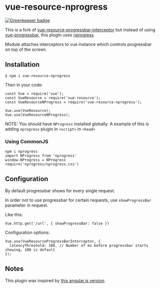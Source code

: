 # vue-resource-nprogress

[![Greenkeeper badge](https://badges.greenkeeper.io/imcvampire/vue-resource-nprogress.svg)](https://greenkeeper.io/)

This is a fork of [vue-resource-progressbar-interceptor](https://github.com/staskjs/vue-resource-progressbar-interceptor) but instead of using [vue-progressbar](https://github.com/hilongjw/vue-progressbar), this plugin uses [nprogress](https://github.com/rstacruz/nprogress)

Module attaches interceptors to vue instance which controls progressbar on top of the screen.

## Installation

    $ npm i vue-resource-nprogress

Then in your code:

    const Vue = require('vue');
    const VueResource = require('vue-resource');
    const VueResourceNProgress = require('vue-resource-nprogress');

    Vue.use(VueResource);
    Vue.use(VueResourceNProgress);


NOTE: You should have `NProgress` installed globally. 
A example of this is adding `nprogress` plugin in `<script>` in `<head>`

### Using CommonJS

```
npm i nprogress
import NProgress from 'nprogress'
window.NProgress = NProgress
require('nprogress/nprogress.css')
```

## Configuration

By default progressbar shows for every single request.

In order not to use progressbar for certain requests, use `showProgressBar` parameter in request.

Like this:

    Vue.http.get('/url', { showProgressBar: false })

Configuration options:

    Vue.use(VueResourceProgressBarInterceptor, {
      latencyThreshold: 100, // Number of ms before progressbar starts showing, 100 is default
    });

## Notes

This plugin was inspired by [this angular.js version](https://github.com/chieffancypants/angular-loading-bar).
